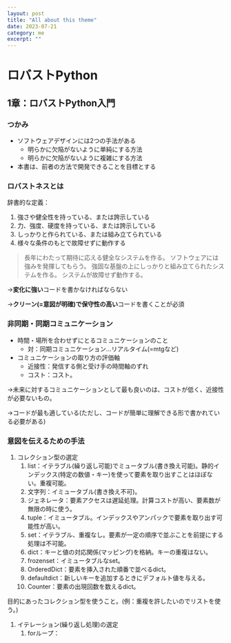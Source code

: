 ```yaml
---
layout: post
title: "All about this theme" 
date: 2023-07-21  
category: me
excerpt: ""
---
```


# ロバストPython
## 1章：ロバストPython入門

### つかみ

- ソフトウェアデザインには2つの手法がある
    - 明らかに欠陥がないように単純にする方法
    - 明らかに欠陥がないように複雑にする方法
- 本書は、前者の方法で開発できることを目標とする

### ロバストネスとは

辞書的な定義：

1. 強さや健全性を持っている、または誇示している
2. 力、強度、硬度を持っている、または誇示している
3. しっかりと作られている、または組み立てられている
4. 様々な条件のもとで故障せずに動作する

> 長年にわたって期待に応える健全なシステムを作る。
ソフトウェアには強みを発揮してもらう。
強固な基盤の上にしっかりと組み立てられたシステムを作る。
システムが故障せず動作する。
> 

→**変化に強い**コードを書かなければならない

→**クリーン(=意図が明確)で保守性の高い**コードを書くことが必須

### 非同期・同期コミュニケーション

- 時間・場所を合わせずにとるコミュニケーションのこと
    - 対：同期コミュニケーション…リアルタイム(=mtgなど)
- コミュニケーションの取り方の評価軸
    - 近接性：発信する側と受け手の時間軸のずれ
    - コスト：コスト。

→未来に対するコミュニケーションとして最も良いのは、コストが低く、近接性が必要ないもの。

→コードが最も適している(ただし、コードが簡単に理解できる形で書かれている必要がある)

### 意図を伝えるための手法

1. コレクション型の選定
    1. list：イテラブル(繰り返し可能)でミュータブル(書き換え可能)。静的インデックス(特定の数値・キー)を使って要素を取り出すことはほぼない。重複可能。
    2. 文字列：イミュータブル(書き換え不可)。
    3. ジェネレータ：要素アクセスは遅延処理。計算コストが高い、要素数が無限の時に使う。
    4. tuple：イミュータブル。インデックスやアンパックで要素を取り出す可能性が高い。
    5. set：イテラブル、重複なし。要素が一定の順序で並ぶことを前提にする処理は不可能。
    6. dict：キーと値の対応関係(マッピング)を格納。キーの重複はない。
    7. frozenset：イミュータブルなset。
    8. OrderedDict：要素を挿入された順番で並べるdict。
    9. defaultdict：新しいキーを追加するときにデフォルト値を与える。
    10. Counter：要素の出現回数を数えるdict。

目的にあったコレクション型を使うこと。(例：重複を許したいのでリストを使う。)

1. イテレーション(繰り返し処理)の選定
    1. forループ：
